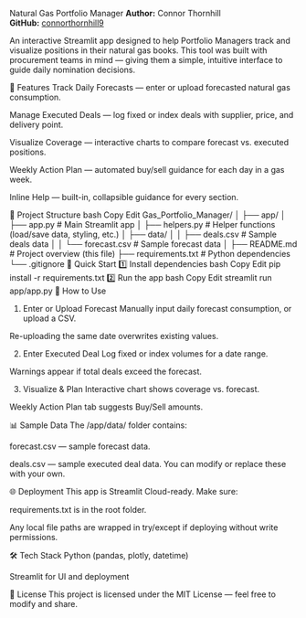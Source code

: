 Natural Gas Portfolio Manager
**Author:** Connor Thornhill  
**GitHub:** [connorthornhill9](https://github.com/connorthornhill9)  

An interactive Streamlit app designed to help Portfolio Managers track and visualize positions in their natural gas books.
This tool was built with procurement teams in mind — giving them a simple, intuitive interface to guide daily nomination decisions.

🚀 Features
Track Daily Forecasts — enter or upload forecasted natural gas consumption.

Manage Executed Deals — log fixed or index deals with supplier, price, and delivery point.

Visualize Coverage — interactive charts to compare forecast vs. executed positions.

Weekly Action Plan — automated buy/sell guidance for each day in a gas week.

Inline Help — built-in, collapsible guidance for every section.


📂 Project Structure
bash
Copy
Edit
Gas_Portfolio_Manager/
│
├── app/
│   ├── app.py                # Main Streamlit app
│   ├── helpers.py             # Helper functions (load/save data, styling, etc.)
│   ├── data/
│   │   ├── deals.csv          # Sample deals data
│   │   └── forecast.csv       # Sample forecast data
│
├── README.md                  # Project overview (this file)
├── requirements.txt           # Python dependencies
└── .gitignore
🧠 Quick Start
1️⃣ Install dependencies
bash
Copy
Edit
pip install -r requirements.txt
2️⃣ Run the app
bash
Copy
Edit
streamlit run app/app.py
📖 How to Use
1. Enter or Upload Forecast
Manually input daily forecast consumption, or upload a CSV.

Re-uploading the same date overwrites existing values.

2. Enter Executed Deal
Log fixed or index volumes for a date range.

Warnings appear if total deals exceed the forecast.

3. Visualize & Plan
Interactive chart shows coverage vs. forecast.

Weekly Action Plan tab suggests Buy/Sell amounts.

📊 Sample Data
The /app/data/ folder contains:

forecast.csv — sample forecast data.

deals.csv — sample executed deal data.
You can modify or replace these with your own.

🌐 Deployment
This app is Streamlit Cloud-ready.
Make sure:

requirements.txt is in the root folder.

Any local file paths are wrapped in try/except if deploying without write permissions.

🛠 Tech Stack
Python (pandas, plotly, datetime)

Streamlit for UI and deployment

📄 License
This project is licensed under the MIT License — feel free to modify and share.
